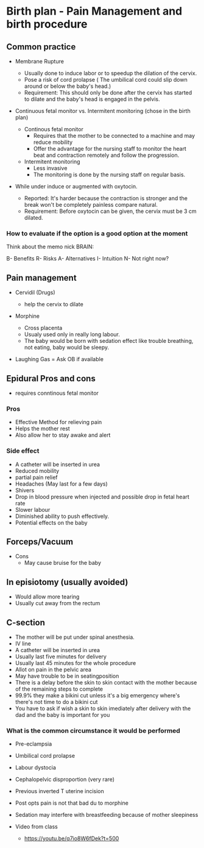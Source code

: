 # Birth plan - Pain Management and birth procedure

## Common practice

- Membrane Rupture
  - Usually done to induce labor or to speedup the dilation of the cervix.
  - Pose a risk of cord prolapse ( The umbilical cord could slip down around or below the baby's head.)
  - Requirement: This should only be done after the cervix has started to dilate and the baby's head is engaged in the pelvis.
  
- Continuous fetal monitor vs. Intermitent monitoring (chose in the birth plan)
  - Continous fetal monitor
    - Requires that the mother to be connected to a machine and may reduce mobility
    - Offer the advantage for the nursing staff to monitor the heart beat and contraction remotely and follow the progression.
  - Intermitent monitoring
    - Less invasive
    - The monitoring is done by the nursing staff on regular basis.

- While under induce or augmented with oxytocin.
  - Reported: It's harder because the contraction is stronger and the break won't be completely painless compare natural.
  - Requirement: Before oxytocin can be given, the cervix must be 3 cm dilated.

### How to evaluate if the option is a good option at the moment

Think about the memo nick BRAIN:

B- Benefits
R- Risks
A- Alternatives
I- Intuition
N- Not right now?

## Pain management

- Cervidil (Drugs)
  - help the cervix to dilate

- Morphine
  - Cross placenta
  - Usualy used only in really long labour.
  - The baby would be born with sedation effect like trouble breathing, not eating, baby would be sleepy.

- Laughing Gas = Ask OB if available

## Epidural Pros and cons

- requires conntinous fetal monitor
  
### Pros

- Effective Method for relieving pain
- Helps the mother rest
- Also allow her to stay awake and alert

### Side effect

- A catheter will be inserted in urea
- Reduced mobility
- partial pain relief
- Headaches (May last for a few days)
- Shivers
- Drop in blood pressure when injected and possible drop in fetal heart rate
- Slower labour
- Diminished ability to push effectively.
- Potential effects on the baby

## Forceps/Vacuum

- Cons
  - May cause bruise for the baby

## In episiotomy (usually avoided)

- Would allow more tearing
- Usually cut away from the rectum

## C-section

- The mother will be put under spinal anesthesia.
- IV line
- A catheter will be inserted in urea
- Usually last five minutes for delivery
- Usually last 45 minutes for the whole procedure
- Allot on pain in the pelvic area
- May have trouble to be in seatingposition
- There is a delay before the skin to skin contact with the mother because of the remaining steps to complete
- 99.9% they make a bikini cut unless it's a big emergency where's there's not time to do a bikini cut
- You have to ask if wish a skin to skin imediately after delivery with the dad and the baby is important for you

### What is the common circumstance it would be performed

- Pre-eclampsia
- Umbilical cord prolapse
- Labour dystocia
- Cephalopelvic disproportion (very rare)
- Previous inverted T uterine incision
- Post opts pain is not that bad du to morphine
- Sedation may interfere with breastfeeding because of mother sleepiness

- Video from class
  - <https://youtu.be/q7io8W6fDek?t=500>
  